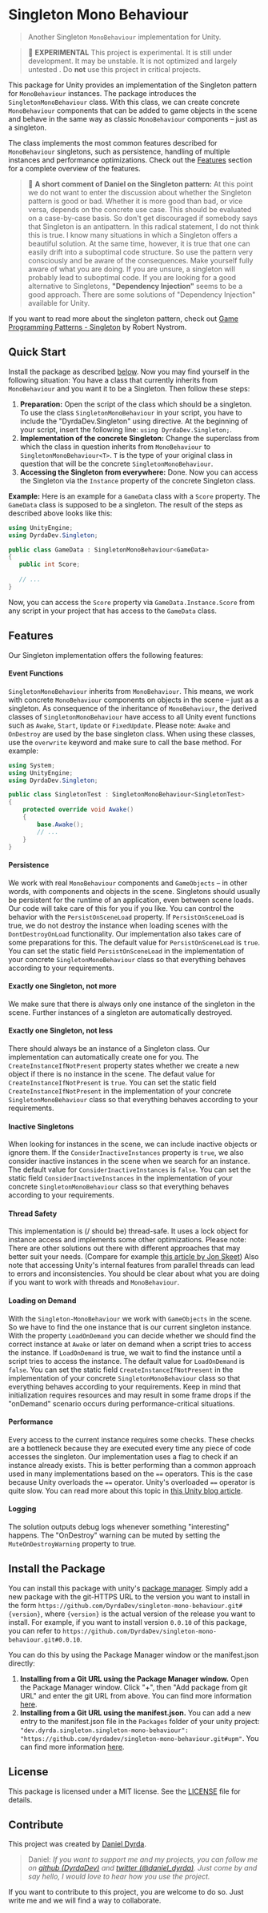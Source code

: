 # Singleton Mono Behaviour

> Another Singleton ```MonoBehaviour``` implementation for Unity. 

> 🧪 **EXPERIMENTAL** This project is experimental. It is still under development. It may be unstable. It is not optimized and largely untested . Do **not** use this project in critical projects. 

This package for Unity provides an implementation of the Singleton pattern for ```MonoBehaviour``` instances. The package introduces the ```SingletonMonoBehaviour``` class. With this class, we can create concrete ```MonoBehaviour``` components that can be added to game objects in the scene and behave in the same way as classic ```MonoBehaviour``` components – just as a singleton.

The class implements the most common features described for ```MonoBehaviour``` singletons, such as persistence, handling of multiple instances and performance optimizations. Check out the [Features](#features) section for a complete overview of the features.

> 💭 **A short comment of Daniel on the Singleton pattern:** At this point we do not want to enter the discussion about whether the Singleton pattern is good or bad. Whether it is more good than bad, or vice versa, depends on the concrete use case. This should be evaluated on a case-by-case basis. So don't get discouraged if somebody says that Singleton is an antipattern. In this radical statement, I do not think this is true. I know many situations in which a Singleton offers a beautiful solution. At the same time, however, it is true that one can easily drift into a suboptimal code structure. So use the pattern very consciously and be aware of the consequences. Make yourself fully aware of what you are doing. If you are unsure, a singleton will probably lead to suboptimal code. If you are looking for a good alternative to Singletons, **"Dependency Injection"** seems to be a good approach. There are some solutions of "Dependency Injection" available for Unity.

If you want to read more about the singleton pattern, check out [Game Programming Patterns - Singleton](http://gameprogrammingpatterns.com/singleton.html) by Robert Nystrom.

## Quick Start

Install the package as described [below](#install-the-package). Now you may find yourself in the following situation: You have a class that currently inherits from ```MonoBehaviour``` and you want it to be a Singleton. Then follow these steps:

1. **Preparation:** Open the script of the class which should be a singleton. To use the class ```SingletonMonoBehaviour``` in your script, you have to include the "DyrdaDev.Singleton" using directive. At the beginning of your script, insert the following line: ```using DyrdaDev.Singleton;```.
2. **Implementation of the concrete Singleton:** Change the superclass from which the class in question inherits from ```MonoBehaviour``` to ```SingletonMonoBehaviour<T>```. ```T``` is the type of your original class in question that will be the concrete ```SingletonMonoBehaviour```.
3. **Accessing the Singleton from everywhere:** Done. Now you can access the Singleton via the ```Instance``` property of the concrete Singleton class.

**Example:** Here is an example for a ```GameData``` class with a ```Score``` property. The ```GameData``` class is supposed to be a singleton.  The result of the steps as described above looks like this:

```C#
using UnityEngine;
using DyrdaDev.Singleton;

public class GameData : SingletonMonoBehaviour<GameData>
{
   public int Score;
   
   // ...
}
```

Now, you can access the ```Score``` property via ```GameData.Instance.Score``` from any script in your project that has access to the ```GameData``` class.

## Features

Our Singleton implementation offers the following features:

#### Event Functions
```SingletonMonoBehaviour``` inherits from ```MonoBehaviour```. This means, we work with concrete ```MonoBehaviour``` components on objects in the scene – just as a singleton. As consequence of the inheritance of   ```MonoBehaviour```, the derived classes of ```SingletonMonoBehaviour``` have access to all Unity event functions such as ```Awake```, ```Start```, ```Update``` or ```FixedUpdate```. Please note: ```Awake``` and ```OnDestroy``` are used by the base singleton class. When using these classes, use the ```overwrite``` keyword and make sure to call the base method. For example:

```C#
using System;
using UnityEngine;
using DyrdaDev.Singleton;

public class SingletonTest : SingletonMonoBehaviour<SingletonTest>
{
    protected override void Awake()
    {
        base.Awake();
        // ...
    }
}
```

#### Persistence
We work with real ```MonoBehaviour``` components and ```GameObjects``` – in other words, with components and objects in the scene. Singletons should usually be persistent for the runtime of an application, even between scene loads. Our code will take care of this for you if you like. You can control the behavior with the ```PersistOnSceneLoad``` property. If ```PersistOnSceneLoad``` is true, we do not destroy the instance when loading scenes with the ```DontDestroyOnLoad``` functionality. Our implementation also takes care of some preparations for this. The default value for ```PersistOnSceneLoad``` is ```true```. You can set the static field ``PersistOnSceneLoad`` in the implementation of your concrete ``SingletonMonoBehaviour`` class so that everything behaves according to your requirements.

#### Exactly one Singleton, not more
We make sure that there is always only one instance of the singleton in the scene. Further instances of a singleton are automatically destroyed.

#### Exactly one Singleton, not less
There should always be an instance of a Singleton class. Our implementation can automatically create one for you. The ```CreateInstanceIfNotPresent``` property states whether we create a new object if there is no instance in the scene. The defaut value for ```CreateInstanceIfNotPresent``` is ```true```. You can set the static field ```CreateInstanceIfNotPresent``` in the implementation of your concrete ```SingletonMonoBehaviour``` class so that everything behaves according to your requirements.

#### Inactive Singletons
When looking for instances in the scene, we can include inactive objects or ignore them. If the ```ConsiderInactiveInstances``` property is ```true```, we also consider inactive instances in the scene when we search for an instance. The default value for ```ConsiderInactiveInstances``` is ```false```. You can set the static field ```ConsiderInactiveInstances``` in the implementation of your concrete ```SingletonMonoBehaviour``` class so that everything behaves according to your requirements.

#### Thread Safety
This implementation is (/ should be) thread-safe. It uses a lock object for instance access and implements some other optimizations. Please note: There are other solutions out there with different approaches that may better suit your needs. (Compare for example [this article by Jon Skeet](https://csharpindepth.com/Articles/Singleton)) Also note that accessing Unity's internal features from parallel threads can lead to errors and inconsistencies. You should be clear about what you are doing if you want to work with threads and ```MonoBehaviour```.

#### Loading on Demand
With the ```Singleton-MonoBehaviour``` we work with ```GameObjects``` in the scene. So we have to find the one instance that is our current singleton instance. With the property ```LoadOnDemand``` you can decide whether we should find the correct instance at ```Awake``` or later on demand when a script tries to access the instance. If ```LoadOnDemand``` is true, we wait to find the instance until a script tries to access the instance. The default value for ```LoadOnDemand``` is ```false```. You can set the static field ```CreateInstanceIfNotPresent``` in the implementation of your concrete ```SingletonMonoBehaviour``` class so that everything behaves according to your requirements. Keep in mind that initialization requires resources and may result in some frame drops if the "onDemand" scenario occurs during performance-critical situations. 

#### Performance
Every access to the current instance requires some checks. These checks are a bottleneck because they are executed every time any piece of code accesses the singleton. Our implementation uses a flag to check if an instance already exists. This is better performing than a common approach used in many implementations based on the ```==``` operators. This is the case because Unity overloads the ```==``` operator. Unity's overloaded ```==``` operator is quite slow. You can read more about this topic in [this Unity blog article](http://blogs.unity3d.com/2014/05/16/custom-operator-should-we-keep-it/).

#### Logging
The solution outputs debug logs whenever something "interesting" happens. The "OnDestroy" warning can be muted by setting the ```MuteOnDestroyWarning``` property to true.


## Install the Package

You can install this package with unity's [package manager](https://docs.unity3d.com/Manual/PackagesList.html). Simply add a new package with the git-HTTPS URL to the version you want to install in the form ```https://github.com/DyrdaDev/singleton-mono-behaviour.git#{version}```, where ```{version}``` is the actual version of the release you want to install. For example, if you want to install version ```0.0.10``` of this package, you can refer to ```https://github.com/DyrdaDev/singleton-mono-behaviour.git#0.0.10```.

You can do this by using the Package Manager window or the manifest.json directly:

1. **Installing from a Git URL using the Package Manager window.** Open the Package Manager window. Click "+", then "Add package from git URL" and enter the git URL from above. You can find more information [here](https://docs.unity3d.com/Manual/upm-ui-giturl.html).
2. **Installing from a Git URL using the manifest.json.** You can add a new entry to the manifest.json file in the ``Packages`` folder of your unity project: ```"dev.dyrda.singleton.singleton-mono-behaviour": "https://github.com/dyrdadev/singleton-mono-behaviour.git#upm"```. You can find more information [here](https://docs.unity3d.com/Manual/upm-git.html).

## License

This package is licensed under a MIT license. See the [LICENSE](/LICENSE.md) file for details. 

## Contribute

This project was created by [Daniel Dyrda](https://dyrda.digital).

> Daniel: _If you want to support me and my projects, you can follow me on [github (DyrdaDev)](https://github.com/DyrdaDev) and [twitter (@daniel_dyrda)](https://twitter.com/daniel_dyrda). Just come by and say hello, I would love to hear how you use the project._

If you want to contribute to this project, you are welcome to do so. Just write me and we will find a way to collaborate.
